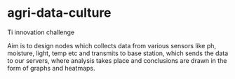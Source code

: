 # agri-data-culture
Ti innovation challenge

Aim is to design nodes which collects data from various sensors like ph, moisture, light, temp etc and transmits to base station, which sends the data to our servers, where analysis takes place and 
conclusions are drawn in the form of graphs and heatmaps.
